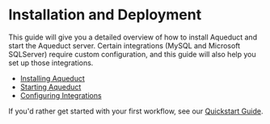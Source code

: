 # Installation and Deployment

This guide will give you a detailed overview of how to install Aqueduct and start the Aqueduct server. Certain integrations (MySQL and Microsoft SQLServer) require custom configuration, and this guide will also help you set up those integrations.

* [Installing Aqueduct](installation-and-deployment/installing-aqueduct.md)
* [Starting Aqueduct](installation-and-deployment/starting-aqueduct.md)
* [Configuring Integrations](installation-and-deployment/configuring-integrations.md)

If you'd rather get started with your first workflow, see our [Quickstart Guide](quickstart-guide.md).
